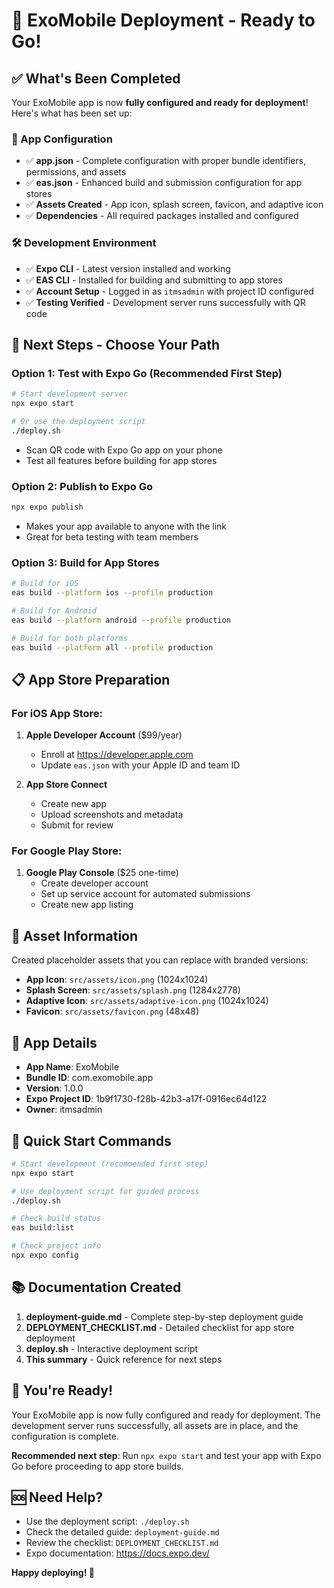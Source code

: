 # 🚀 ExoMobile Deployment - Ready to Go!

## ✅ What's Been Completed

Your ExoMobile app is now **fully configured and ready for deployment**! Here's what has been set up:

### 📱 App Configuration
- ✅ **app.json** - Complete configuration with proper bundle identifiers, permissions, and assets
- ✅ **eas.json** - Enhanced build and submission configuration for app stores
- ✅ **Assets Created** - App icon, splash screen, favicon, and adaptive icon
- ✅ **Dependencies** - All required packages installed and configured

### 🛠 Development Environment
- ✅ **Expo CLI** - Latest version installed and working
- ✅ **EAS CLI** - Installed for building and submitting to app stores
- ✅ **Account Setup** - Logged in as `itmsadmin` with project ID configured
- ✅ **Testing Verified** - Development server runs successfully with QR code

## 🎯 Next Steps - Choose Your Path

### Option 1: Test with Expo Go (Recommended First Step)
```bash
# Start development server
npx expo start

# Or use the deployment script
./deploy.sh
```
- Scan QR code with Expo Go app on your phone
- Test all features before building for app stores

### Option 2: Publish to Expo Go
```bash
npx expo publish
```
- Makes your app available to anyone with the link
- Great for beta testing with team members

### Option 3: Build for App Stores
```bash
# Build for iOS
eas build --platform ios --profile production

# Build for Android
eas build --platform android --profile production

# Build for both platforms
eas build --platform all --profile production
```

## 📋 App Store Preparation

### For iOS App Store:
1. **Apple Developer Account** ($99/year)
   - Enroll at https://developer.apple.com
   - Update `eas.json` with your Apple ID and team ID

2. **App Store Connect**
   - Create new app
   - Upload screenshots and metadata
   - Submit for review

### For Google Play Store:
1. **Google Play Console** ($25 one-time)
   - Create developer account
   - Set up service account for automated submissions
   - Create new app listing

## 🎨 Asset Information

Created placeholder assets that you can replace with branded versions:
- **App Icon**: `src/assets/icon.png` (1024x1024)
- **Splash Screen**: `src/assets/splash.png` (1284x2778)
- **Adaptive Icon**: `src/assets/adaptive-icon.png` (1024x1024)
- **Favicon**: `src/assets/favicon.png` (48x48)

## 📱 App Details

- **App Name**: ExoMobile
- **Bundle ID**: com.exomobile.app
- **Version**: 1.0.0
- **Expo Project ID**: 1b9f1730-f28b-42b3-a17f-0916ec64d122
- **Owner**: itmsadmin

## 🚀 Quick Start Commands

```bash
# Start development (recommended first step)
npx expo start

# Use deployment script for guided process
./deploy.sh

# Check build status
eas build:list

# Check project info
npx expo config
```

## 📚 Documentation Created

1. **deployment-guide.md** - Complete step-by-step deployment guide
2. **DEPLOYMENT_CHECKLIST.md** - Detailed checklist for app store deployment
3. **deploy.sh** - Interactive deployment script
4. **This summary** - Quick reference for next steps

## 🎉 You're Ready!

Your ExoMobile app is now fully configured and ready for deployment. The development server runs successfully, all assets are in place, and the configuration is complete.

**Recommended next step**: Run `npx expo start` and test your app with Expo Go before proceeding to app store builds.

## 🆘 Need Help?

- Use the deployment script: `./deploy.sh`
- Check the detailed guide: `deployment-guide.md`
- Review the checklist: `DEPLOYMENT_CHECKLIST.md`
- Expo documentation: https://docs.expo.dev/

**Happy deploying! 🚀**

